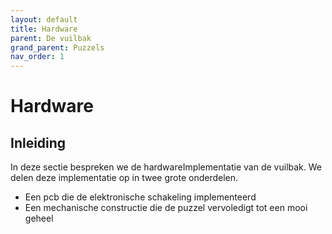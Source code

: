 ```yaml
---
layout: default
title: Hardware
parent: De vuilbak
grand_parent: Puzzels
nav_order: 1
---
```

# Hardware
## Inleiding
In deze sectie bespreken we de hardwareImplementatie van de vuilbak.
We delen deze implementatie op in twee grote onderdelen.
 - Een pcb die de elektronische schakeling implementeerd
 - Een mechanische constructie die de puzzel vervoledigt tot een mooi geheel
